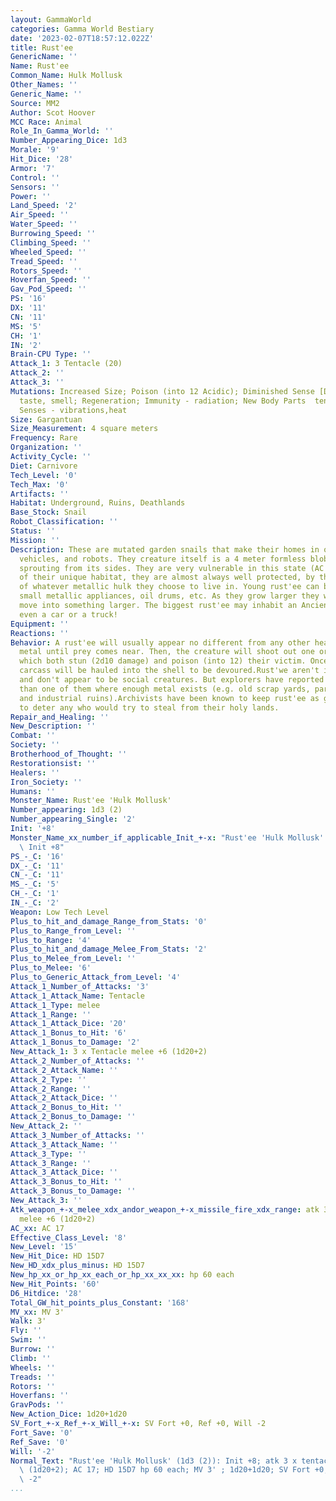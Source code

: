 ```yaml
---
layout: GammaWorld
categories: Gamma World Bestiary
date: '2023-02-07T18:57:12.022Z'
title: Rust'ee
GenericName: ''
Name: Rust'ee
Common_Name: Hulk Mollusk
Other_Names: ''
Generic_Name: ''
Source: MM2
Author: Scot Hoover
MCC Race: Animal
Role_In_Gamma_World: ''
Number_Appearing_Dice: 1d3
Morale: '9'
Hit_Dice: '28'
Armor: '7'
Control: ''
Sensors: ''
Power: ''
Land_Speed: '2'
Air_Speed: ''
Water_Speed: ''
Burrowing_Speed: ''
Climbing_Speed: ''
Wheeled_Speed: ''
Tread_Speed: ''
Rotors_Speed: ''
Hoverfan_Speed: ''
Gav_Pod_Speed: ''
PS: '16'
DX: '11'
CN: '11'
MS: '5'
CH: '1'
IN: '2'
Brain-CPU Type: ''
Attack_1: 3 Tentacle (20)
Attack_2: ''
Attack_3: ''
Mutations: Increased Size; Poison (into 12 Acidic); Diminished Sense [D] no hearing,
  taste, smell; Regeneration; Immunity - radiation; New Body Parts  tentacles; New
  Senses - vibrations,heat
Size: Gargantuan
Size_Measurement: 4 square meters
Frequency: Rare
Organization: ''
Activity_Cycle: ''
Diet: Carnivore
Tech_Level: '0'
Tech_Max: '0'
Artifacts: ''
Habitat: Underground, Ruins, Deathlands
Base_Stock: Snail
Robot_Classification: ''
Status: ''
Mission: ''
Description: These are mutated garden snails that make their homes in old rusted appliances,
  vehicles, and robots. They creature itself is a 4 meter formless blob with 3 tentacles
  sprouting from its sides. They are very vulnerable in this state (AC 10). But because
  of their unique habitat, they are almost always well protected, by the sturdy carapace"
  of whatever metallic hulk they choose to live in. Young rust'ee can be found in
  small metallic appliances, oil drums, etc. As they grow larger they will periodically
  move into something larger. The biggest rust'ee may inhabit an Ancient robot or
  even a car or a truck!
Equipment: ''
Reactions: ''
Behavior: A rust'ee will usually appear no different from any other heap of scrap
  metal until prey comes near. Then, the creature will shoot out one or more tentacles
  which both stun (2d10 damage) and poison (into 12) their victim. Once subdued, the
  carcass will be hauled into the shell to be devoured.Rust'we aren't intelligent
  and don't appear to be social creatures. But explorers have reported seeing more
  than one of them where enough metal exists (e.g. old scrap yards, parking lots,
  and industrial ruins).Archivists have been known to keep rust'ee as guard beasts
  to deter any who would try to steal from their holy lands.
Repair_and_Healing: ''
New_Description: ''
Combat: ''
Society: ''
Brotherhood_of_Thought: ''
Restorationsist: ''
Healers: ''
Iron_Society: ''
Humans: ''
Monster_Name: Rust'ee 'Hulk Mollusk'
Number_appearing: 1d3 (2)
Number_appearing_Single: '2'
Init: '+8'
Monster_Name_xx_number_if_applicable_Init_+-x: "Rust'ee 'Hulk Mollusk' (1d3 (2)):\
  \ Init +8"
PS_-_C: '16'
DX_-_C: '11'
CN_-_C: '11'
MS_-_C: '5'
CH_-_C: '1'
IN_-_C: '2'
Weapon: Low Tech Level
Plus_to_hit_and_damage_Range_from_Stats: '0'
Plus_to_Range_from_Level: ''
Plus_to_Range: '4'
Plus_to_hit_and_damage_Melee_From_Stats: '2'
Plus_to_Melee_from_Level: ''
Plus_to_Melee: '6'
Plus_to_Generic_Attack_from_Level: '4'
Attack_1_Number_of_Attacks: '3'
Attack_1_Attack_Name: Tentacle
Attack_1_Type: melee
Attack_1_Range: ''
Attack_1_Attack_Dice: '20'
Attack_1_Bonus_to_Hit: '6'
Attack_1_Bonus_to_Damage: '2'
New_Attack_1: 3 x Tentacle melee +6 (1d20+2)
Attack_2_Number_of_Attacks: ''
Attack_2_Attack_Name: ''
Attack_2_Type: ''
Attack_2_Range: ''
Attack_2_Attack_Dice: ''
Attack_2_Bonus_to_Hit: ''
Attack_2_Bonus_to_Damage: ''
New_Attack_2: ''
Attack_3_Number_of_Attacks: ''
Attack_3_Attack_Name: ''
Attack_3_Type: ''
Attack_3_Range: ''
Attack_3_Attack_Dice: ''
Attack_3_Bonus_to_Hit: ''
Attack_3_Bonus_to_Damage: ''
New_Attack_3: ''
Atk_weapon_+-x_melee_xdx_andor_weapon_+-x_missile_fire_xdx_range: atk 3 x tentacle
  melee +6 (1d20+2)
AC_xx: AC 17
Effective_Class_Level: '8'
New_Level: '15'
New_Hit_Dice: HD 15D7
New_HD_xdx_plus_minus: HD 15D7
New_hp_xx_or_hp_xx_each_or_hp_xx_xx_xx: hp 60 each
New_Hit_Points: '60'
D6_Hitdice: '28'
Total_GW_hit_points_plus_Constant: '168'
MV_xx: MV 3'
Walk: 3'
Fly: ''
Swim: ''
Burrow: ''
Climb: ''
Wheels: ''
Treads: ''
Rotors: ''
Hoverfans: ''
GravPods: ''
New_Action_Dice: 1d20+1d20
SV_Fort_+-x_Ref_+-x_Will_+-x: SV Fort +0, Ref +0, Will -2
Fort_Save: '0'
Ref_Save: '0'
Will: '-2'
Normal_Text: "Rust'ee 'Hulk Mollusk' (1d3 (2)): Init +8; atk 3 x tentacle melee +6\
  \ (1d20+2); AC 17; HD 15D7 hp 60 each; MV 3' ; 1d20+1d20; SV Fort +0, Ref +0, Will\
  \ -2"
...
```

